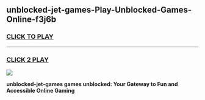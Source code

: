 
## unblocked-jet-games-Play-Unblocked-Games-Online-f3j6b
<h3>
<a href="https://premium76.site?title=unblocked-jet-games&ref=25A">CLICK TO PLAY</a></h3>
<hr>

<h3>
<a href="https://premium76.site?title=unblocked-jet-games&ref=25A">CLICK 2 PLAY</a>
  
</h3>

<a href="https://premium76.site?title=unblocked-jet-games&ref=25A"><img src="https://clearcache.store/games.png"></a>


**unblocked-jet-games games unblocked: Your Gateway to Fun and Accessible Online Gaming**
